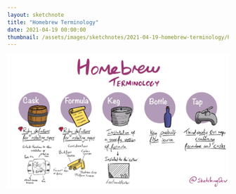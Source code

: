 ```yaml
---
layout: sketchnote
title: "Homebrew Terminology"
date: 2021-04-19 00:00:00
thumbnail: /assets/images/sketchnotes/2021-04-19-homebrew-terminology/homebrew-terminology-thumbnail.jpeg
---
```


![{{page.title}}](/assets/images/sketchnotes/2021-04-19-homebrew-terminology/homebrew-terminology.jpeg)